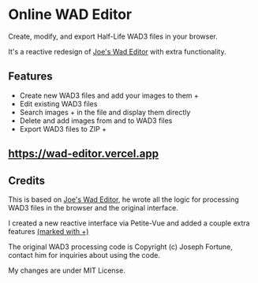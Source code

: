 # Online WAD Editor

Create, modify, and export Half-Life WAD3 files in your browser.

It's a reactive redesign of [Joe's Wad Editor](http://j0e.io/tools/wad-editor) with extra functionality.

## Features

- Create new WAD3 files and add your images to them +
- Edit existing WAD3 files
- Search images + in the file and display them directly 
- Delete and add images from and to WAD3 files
- Export WAD3 files to ZIP +

## https://wad-editor.vercel.app

## Credits

This is based on [Joe's Wad Editor](https://github.com/josephfortune/wad-editor/), he wrote all the logic for processing WAD3 files in the browser and the original interface.

I created a new reactive interface via Petite-Vue and added a couple extra features [(marked with +)](##features)

The original WAD3 processing code is Copyright (c) Joseph Fortune, contact him for inquiries about using the code.

My changes are under MIT License.
